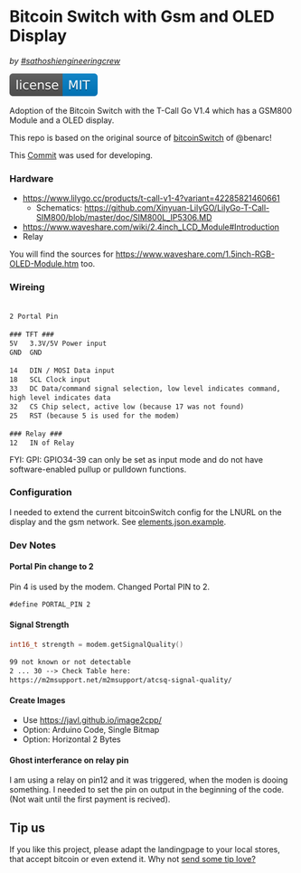 # Bitcoin Switch with Gsm and OLED Display
_by [#sathoshiengineeringcrew](https://satoshiengineering.com/)_

[![MIT License Badge](docs/img/license-badge.svg)](LICENSE)

Adoption of the Bitcoin Switch with the T-Call Go V1.4 which has a GSM800 Module and a OLED display. 

This repo is based on the original source of [bitcoinSwitch](https://github.com/lnbits/bitcoinswitch) of @benarc!

This [Commit](https://github.com/lnbits/bitcoinswitch/commit/9daee009820ccbdf6b7899ee88477fb181fcf457) was used for developing.

### Hardware

- https://www.lilygo.cc/products/t-call-v1-4?variant=42285821460661
  - Schematics: https://github.com/Xinyuan-LilyGO/LilyGo-T-Call-SIM800/blob/master/doc/SIM800L_IP5306.MD 
- https://www.waveshare.com/wiki/2.4inch_LCD_Module#Introduction
- Relay

You will find the sources for  https://www.waveshare.com/1.5inch-RGB-OLED-Module.htm
too.

### Wireing
```

2 Portal Pin

### TFT ### 
5V   3.3V/5V Power input
GND  GND

14   DIN / MOSI Data input
18   SCL Clock input
33   DC Data/command signal selection, low level indicates command, high level indicates data
32   CS Chip select, active low (because 17 was not found)
25   RST (because 5 is used for the modem)

### Relay ### 
12   IN of Relay
```

FYI: GPI: GPIO34-39 can only be set as input mode and do not have software-enabled pullup or pulldown functions.

### Configuration

I needed to extend the current bitcoinSwitch config for the LNURL on the display and the gsm network. See [elements.json.example](elements.json.example).

### Dev Notes

#### Portal Pin change to 2

Pin 4 is used by the modem. Changed Portal PIN to 2.

```
#define PORTAL_PIN 2
```

#### Signal Strength

```cpp
int16_t strength = modem.getSignalQuality()
```

```
99 not known or not detectable
2 ... 30 --> Check Table here: https://m2msupport.net/m2msupport/atcsq-signal-quality/
```
#### Create Images
- Use https://javl.github.io/image2cpp/
- Option: Arduino Code, Single Bitmap
- Option: Horizontal 2 Bytes


#### Ghost interferance on relay pin

I am using a relay on pin12 and it was triggered, when the moden is dooing something. I needed to set the pin on output in the beginning of the code. (Not wait until the first payment is recived).

## Tip us

If you like this project, please adapt the landingpage to your local stores, that
accept bitcoin or even extend it. Why not [send some tip love?](https://satoshiengineering.com/tipjar/)
